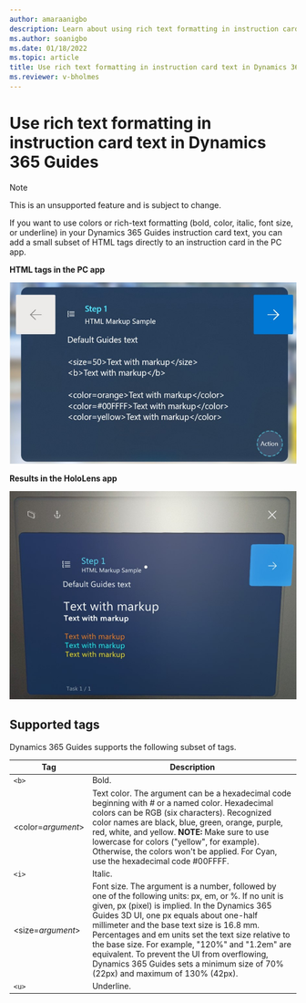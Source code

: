 ```yaml
---
author: amaraanigbo
description: Learn about using rich text formatting in instruction card text for Dynamics 365 Guides
ms.author: soanigbo
ms.date: 01/18/2022
ms.topic: article
title: Use rich text formatting in instruction card text in Dynamics 365 Guides
ms.reviewer: v-bholmes
---
```


# Use rich text formatting in instruction card text in Dynamics 365 Guides

> [!NOTE]
> This is an unsupported feature and is subject to change.

If you want to use colors or rich-text formatting (bold, color, italic, font size, or underline) in your Dynamics 365 Guides instruction card text, you can add a small subset of HTML tags directly to an instruction card in the PC app.

**HTML tags in the PC app**

![Screenshot of PC app with HTML markdown in instruction card.](media/HTML-pc-app.jpg "Screenshot of PC app with HTML markdown in instruction card")

**Results in the HoloLens app**

![Screenshot of HoloLens app with HTML results.](media/html-hololens-app.jpg "Screenshot of HoloLens app with HTML results")

## Supported tags

Dynamics 365 Guides supports the following subset of tags.

|Tag|Description|
|--------------|---------------------------------------------------------------------------------------|
|``<b>``|Bold.|
|<color=*argument*>|Text color. The argument can be a hexadecimal code beginning with # or a named color. Hexadecimal colors can be RGB (six characters). Recognized color names are black, blue, green, orange, purple, red, white, and yellow. **NOTE:** Make sure to use lowercase for colors ("yellow", for example). Otherwise, the colors won't be applied. For Cyan, use the hexadecimal code #00FFFF.|
|``<i>``|Italic.|
|<size=*argument*>|Font size. The argument is a number, followed by one of the following units: px, em, or %. If no unit is given, px (pixel) is implied. In the Dynamics 365 Guides 3D UI, one px equals about one-half millimeter and the base text size is 16.8 mm. Percentages and em units set the text size relative to the base size. For example, "120%" and "1.2em" are equivalent. To prevent the UI from overflowing, Dynamics 365 Guides sets a minimum size of 70% (22px) and maximum of 130% (42px).
|``<u>``|Underline.|
